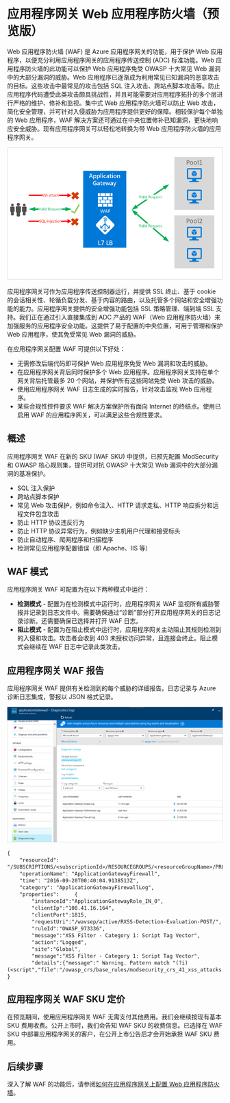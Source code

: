 <properties
    pageTitle="适用于应用程序网关的 Web 应用程序防火墙 (WAF) 简介 | Azure"
    description="此页概述适用于应用程序网关的 Web 应用程序防火墙 (WAF) "
    documentationcenter="na"
    services="application-gateway"
    author="amsriva"
    manager="rossort"
    editor="amsriva" />  

<tags
    ms.assetid="04b362bc-6653-4765-86f6-55ee8ec2a0ff"
    ms.service="application-gateway"
    ms.devlang="na"
    ms.topic="hero-article"
    ms.tgt_pltfrm="na"
    ms.workload="infrastructure-services"
    ms.date="12/16/2016"
    wacn.date="04/27/2017"
    ms.author="amsriva" />  


# 应用程序网关 Web 应用程序防火墙（预览版）

Web 应用程序防火墙 (WAF) 是 Azure 应用程序网关的功能，用于保护 Web 应用程序，以便充分利用应用程序网关的应用程序传送控制 (ADC) 标准功能。Web 应用程序防火墙的此功能可以保护 Web 应用程序免受 OWASP 十大常见 Web 漏洞中的大部分漏洞的威胁。Web 应用程序已逐渐成为利用常见已知漏洞的恶意攻击的目标。这些攻击中最常见的攻击包括 SQL 注入攻击、跨站点脚本攻击等。防止应用程序代码遭受此类攻击颇具挑战性，并且可能需要对应用程序拓扑的多个层进行严格的维护、修补和监视。集中式 Web 应用程序防火墙可以防止 Web 攻击，简化安全管理，并可针对入侵威胁为应用程序提供更好的保障。相较保护每个单独的 Web 应用程序，WAF 解决方案还可通过在中央位置修补已知漏洞，更快地响应安全威胁。现有应用程序网关可以轻松地转换为带 Web 应用程序防火墙的应用程序网关。

![imageURLroute](./media/application-gateway-webapplicationfirewall-overview/WAF1.png)  


应用程序网关可作为应用程序传送控制器运行，并提供 SSL 终止、基于 cookie 的会话相关性、轮循负载分发、基于内容的路由，以及托管多个网站和安全增强功能的能力。应用程序网关提供的安全增强功能包括 SSL 策略管理、端到端 SSL 支持。我们正在通过引入直接集成到 ADC 产品的 WAF（Web 应用程序防火墙）来加强服务的应用程序安全功能。这提供了易于配置的中央位置，可用于管理和保护 Web 应用程序，使其免受常见 Web 漏洞的威胁。

在应用程序网关配置 WAF 可提供以下好处：

* 无需修改后端代码即可保护 Web 应用程序免受 Web 漏洞和攻击的威胁。
* 在应用程序网关背后同时保护多个 Web 应用程序。应用程序网关支持在单个网关背后托管最多 20 个网站，并保护所有这些网站免受 Web 攻击的威胁。
* 使用应用程序网关 WAF 日志生成的实时报告，针对攻击监视 Web 应用程序。
* 某些合规性控件要求 WAF 解决方案保护所有面向 Internet 的终结点。使用已启用 WAF 的应用程序网关，可以满足这些合规性要求。

## 概述

应用程序网关 WAF 在新的 SKU (WAF SKU) 中提供，已预先配置 ModSecurity 和 OWASP 核心规则集，提供可对抗 OWASP 十大常见 Web 漏洞中的大部分漏洞的基准保护。

* SQL 注入保护
* 跨站点脚本保护
* 常见 Web 攻击保护，例如命令注入、HTTP 请求走私、HTTP 响应拆分和远程文件包含攻击
* 防止 HTTP 协议违反行为
* 防止 HTTP 协议异常行为，例如缺少主机用户代理和接受标头
* 防止自动程序、爬网程序和扫描程序
* 检测常见应用程序配置错误（即 Apache、IIS 等）

## WAF 模式

应用程序网关 WAF 可配置为在以下两种模式中运行：

* **检测模式** - 配置为在检测模式中运行时，应用程序网关 WAF 监视所有威胁警报并记录到日志文件中。需要确保通过“诊断”部分打开应用程序网关的日志记录诊断。还需要确保已选择并打开 WAF 日志。
* **阻止模式** - 配置为在阻止模式中运行时，应用程序网关主动阻止其规则检测到的入侵和攻击。攻击者会收到 403 未授权访问异常，且连接会终止。阻止模式会继续在 WAF 日志中记录此类攻击。

## 应用程序网关 WAF 报告

应用程序网关 WAF 提供有关检测到的每个威胁的详细报告。日志记录与 Azure 诊断日志集成，警报以 JSON 格式记录。

![imageURLroute](./media/application-gateway-webapplicationfirewall-overview/waf2.png)  


    {
        "resourceId": "/SUBSCRIPTIONS/<subscriptionId>/RESOURCEGROUPS/<resourceGroupName>/PROVIDERS/MICROSOFT.NETWORK/APPLICATIONGATEWAYS/<applicationGatewayName>",
        "operationName": "ApplicationGatewayFirewall",
        "time": "2016-09-20T00:40:04.9138513Z",
        "category": "ApplicationGatewayFirewallLog",
        "properties":     {
            "instanceId":"ApplicationGatewayRole_IN_0",
            "clientIp":"108.41.16.164",
            "clientPort":1815,
            "requestUri":"/wavsep/active/RXSS-Detection-Evaluation-POST/",
            "ruleId":"OWASP_973336",
            "message":"XSS Filter - Category 1: Script Tag Vector",
            "action":"Logged",
            "site":"Global",
            "message":"XSS Filter - Category 1: Script Tag Vector",
            "details":{"message":" Warning. Pattern match "(?i)(<script","file":"/owasp_crs/base_rules/modsecurity_crs_41_xss_attacks.conf","line":"14"}}
    }

## 应用程序网关 WAF SKU 定价

在预览期间，使用应用程序网关 WAF 无需支付其他费用。我们会继续按现有基本 SKU 费用收费。公开上市时，我们会告知 WAF SKU 的收费信息。已选择在 WAF SKU 中部署应用程序网关的客户，在公开上市公告后才会开始承担 WAF SKU 费用。

## 后续步骤

深入了解 WAF 的功能后，请参阅[如何在应用程序网关上配置 Web 应用程序防火墙](/documentation/articles/application-gateway-web-application-firewall-portal/)。

<!---HONumber=Mooncake_1226_2016-->